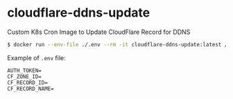 # cloudflare-ddns-update
Custom K8s Cron Image to Update CloudFlare Record for DDNS

```bash
$ docker run --env-file ./.env --rm -it cloudflare-ddns-update:latest /cron/update-ddns.sh
```

Example of `.env` file:
```
AUTH_TOKEN=
CF_ZONE_ID=
CF_RECORD_ID=
CF_RECORD_NAME=
```
